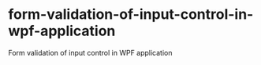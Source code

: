 # form-validation-of-input-control-in-wpf-application
Form validation of input control in WPF application
